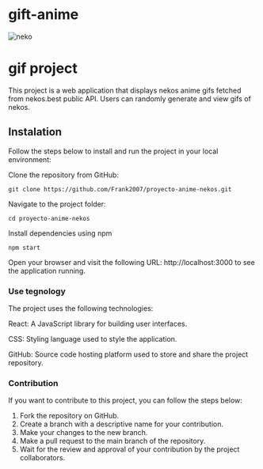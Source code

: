 # gift-anime

![neko](../public/gifsNekos.jpg)

# gif project

This project is a web application that displays nekos anime gifs fetched from nekos.best public API. Users can randomly generate and view gifs of nekos.

## Instalation

Follow the steps below to install and run the project in your local environment:

Clone the repository from GitHub:

`git clone https://github.com/Frank2007/proyecto-anime-nekos.git`

Navigate to the project folder:

`cd proyecto-anime-nekos`

Install dependencies using npm

`npm start`

Open your browser and visit the following URL: http://localhost:3000 to see the application running.

### Use tegnology

The project uses the following technologies:

React: A JavaScript library for building user interfaces.

CSS: Styling language used to style the application.

GitHub: Source code hosting platform used to store and share the project repository.

### Contribution

If you want to contribute to this project, you can follow the steps below:

1. Fork the repository on GitHub.
2. Create a branch with a descriptive name for your contribution.
3. Make your changes to the new branch.
4. Make a pull request to the main branch of the repository.
5. Wait for the review and approval of your contribution by the project collaborators.
